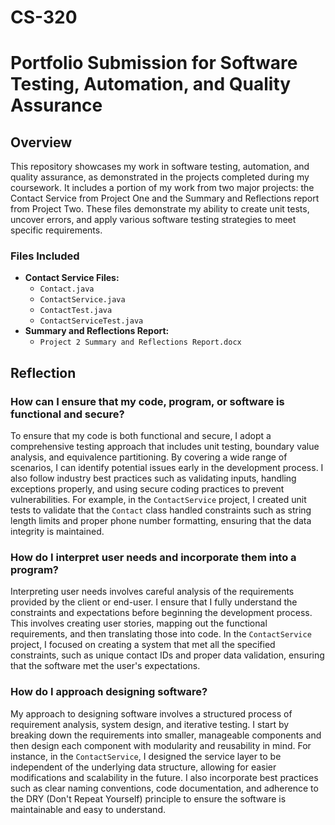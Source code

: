 # CS-320
# Portfolio Submission for Software Testing, Automation, and Quality Assurance

## Overview
This repository showcases my work in software testing, automation, and quality assurance, as demonstrated in the projects completed during my coursework. It includes a portion of my work from two major projects: the Contact Service from Project One and the Summary and Reflections report from Project Two. These files demonstrate my ability to create unit tests, uncover errors, and apply various software testing strategies to meet specific requirements.

### Files Included
- **Contact Service Files:**
  - `Contact.java`
  - `ContactService.java`
  - `ContactTest.java`
  - `ContactServiceTest.java`
- **Summary and Reflections Report:**
  - `Project 2 Summary and Reflections Report.docx`

## Reflection

### How can I ensure that my code, program, or software is functional and secure?
To ensure that my code is both functional and secure, I adopt a comprehensive testing approach that includes unit testing, boundary value analysis, and equivalence partitioning. By covering a wide range of scenarios, I can identify potential issues early in the development process. I also follow industry best practices such as validating inputs, handling exceptions properly, and using secure coding practices to prevent vulnerabilities. For example, in the `ContactService` project, I created unit tests to validate that the `Contact` class handled constraints such as string length limits and proper phone number formatting, ensuring that the data integrity is maintained.

### How do I interpret user needs and incorporate them into a program?
Interpreting user needs involves careful analysis of the requirements provided by the client or end-user. I ensure that I fully understand the constraints and expectations before beginning the development process. This involves creating user stories, mapping out the functional requirements, and then translating those into code. In the `ContactService` project, I focused on creating a system that met all the specified constraints, such as unique contact IDs and proper data validation, ensuring that the software met the user's expectations.

### How do I approach designing software?
My approach to designing software involves a structured process of requirement analysis, system design, and iterative testing. I start by breaking down the requirements into smaller, manageable components and then design each component with modularity and reusability in mind. For instance, in the `ContactService`, I designed the service layer to be independent of the underlying data structure, allowing for easier modifications and scalability in the future. I also incorporate best practices such as clear naming conventions, code documentation, and adherence to the DRY (Don't Repeat Yourself) principle to ensure the software is maintainable and easy to understand.
